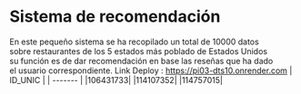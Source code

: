 # Sistema de recomendación
En este pequeño sistema se ha recopilado un total de 10000 datos  
sobre restaurantes de los 5 estados más poblado de Estados Unidos  
su función es de dar recomendación en base las reseñas que ha dado  
el usuario correspondiente.
Link Deploy : https://pi03-dts10.onrender.com
| ID_UNIC |
| ------- |
|106431733|
|114107352|
|114757015|